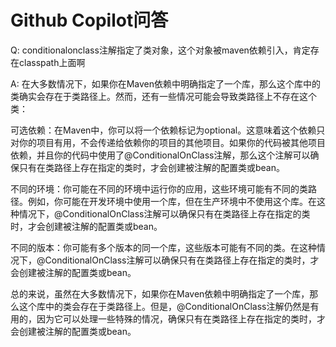 # Github Copilot问答

Q: conditionalonclass注解指定了类对象，这个对象被maven依赖引入，肯定存在classpath上面啊

A: 在大多数情况下，如果你在Maven依赖中明确指定了一个库，那么这个库中的类确实会存在于类路径上。然而，还有一些情况可能会导致类路径上不存在这个类：

可选依赖：在Maven中，你可以将一个依赖标记为optional。这意味着这个依赖只对你的项目有用，不会传递给依赖你的项目的其他项目。如果你的代码被其他项目依赖，并且你的代码中使用了@ConditionalOnClass注解，那么这个注解可以确保只有在类路径上存在指定的类时，才会创建被注解的配置类或bean。

不同的环境：你可能在不同的环境中运行你的应用，这些环境可能有不同的类路径。例如，你可能在开发环境中使用一个库，但在生产环境中不使用这个库。在这种情况下，@ConditionalOnClass注解可以确保只有在类路径上存在指定的类时，才会创建被注解的配置类或bean。

不同的版本：你可能有多个版本的同一个库，这些版本可能有不同的类。在这种情况下，@ConditionalOnClass注解可以确保只有在类路径上存在指定的类时，才会创建被注解的配置类或bean。

总的来说，虽然在大多数情况下，如果你在Maven依赖中明确指定了一个库，那么这个库中的类会存在于类路径上。但是，@ConditionalOnClass注解仍然是有用的，因为它可以处理一些特殊的情况，确保只有在类路径上存在指定的类时，才会创建被注解的配置类或bean。

